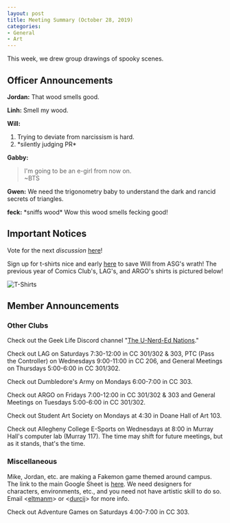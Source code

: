 ```yaml
---
layout: post
title: Meeting Summary (October 28, 2019)
categories:
- General
- Art
---
```


This week, we drew group drawings of spooky scenes.

## Officer Announcements

**Jordan:**  That wood smells good.

**Linh:**  Smell my wood.

**Will:**  

1. Trying to deviate from narcissism is hard.
2. \*silently judging PR\*

**Gabby:**  

> I'm going to be an e-girl from now on.  
>~BTS

**Gwen:**  We need the trigonometry baby to understand the dark and rancid secrets of triangles.

**feck:**  \*sniffs wood\* Wow this wood smells fecking good!

## Important Notices

Vote for the next *discussion* [here](https://docs.google.com/forms/d/e/1FAIpQLScZtOzk-vIurZqH6zS8jP7RINqC8xvNNCT0JXW4HvE3MCFc6Q/viewform?usp=sf_link)!

Sign up for t-shirts nice and early [here](https://docs.google.com/forms/d/e/1FAIpQLScV7z0UpsXuaAsZiq4vp2tpfcicbPbnC_3hbV_u2dTerl1bZQ/viewform) to save Will from ASG's wrath!  The previous year of Comics Club's, LAG's, and ARGO's shirts is pictured below!

![T-Shirts](../../../../../../images/blog/oldshirts.jpg)

## Member Announcements

### Other Clubs

Check out the Geek Life Discord channel "[The U-Nerd-Ed Nations](https://discord.gg/bKXT3FM)."

Check out LAG on Saturdays 7:30-12:00 in CC 301/302 & 303, PTC (Pass the Controller) on Wednesdays 9:00-11:00 in CC 206, and General Meetings on Thursdays 5:00-6:00 in CC 301/302.

Check out Dumbledore's Army on Mondays 6:00-7:00 in CC 303.

Check out ARGO on Fridays 7:00-12:00 in CC 301/302 & 303 and General Meetings on Tuesdays 5:00-6:00 in CC 301/302.

Check out Student Art Society on Mondays at 4:30 in Doane Hall of Art 103.

Check out Allegheny College E-Sports on Wednesdays at 8:00 in Murray Hall's computer lab (Murray 117).  The time may shift for future meetings, but as it stands, that's the time.

### Miscellaneous

Mike, Jordan, etc. are making a Fakemon game themed around campus.  The link to the main Google Sheet is [here](https://docs.google.com/spreadsheets/d/1mO_jn8xz4hN0sAEAv0LH6S_IHrX8TrWRkwoyjccBwHI/edit).  We need designers for characters, environments, etc., and you need not have artistic skill to do so.  Email <[eltmanm](mailto:eltmanm@allegheny.edu)> or <[durcij](mailto:durcij@allegheny.edu)> for more info.

Check out Adventure Games on Saturdays 4:00-7:00 in CC 303.
